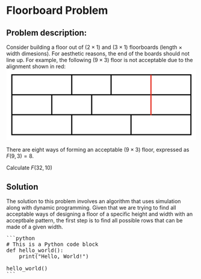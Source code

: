 <script
  src="https://cdn.mathjax.org/mathjax/latest/MathJax.js?config=TeX-AMS-MML_HTMLorMML"
  type="text/javascript">
</script>
<head>
    <meta charset="UTF-8">
    <!-- MathJax Configuration -->
    <script type="text/x-mathjax-config">
        MathJax.Hub.Config({
            extensions: ["tex2jax.js"],
            jax: ["input/TeX", "output/HTML-CSS"],
            tex2jax: {
                inlineMath: [["$", "$"], ["\\(", "\\)"]],
                processEscapes: true
            },
            "HTML-CSS": { scale: 100 }
        });
    </script>
</head>

# Floorboard Problem

## Problem description:
Consider building a floor out of $(2 \times 1)$ and $(3 \times 1)$ floorboards (length $\times$ width dimesions). For aesthetic reasons, the end of the boards should not line up. For example, the following $(9 \times 3)$ floor is not acceptable due to the alignment shown in red:
![Example Diagram](diagram.png)

There are eight ways of forming an acceptable $(9 \times 3)$ floor, expressed as $F(9,3) = 8$.

Calculate $F(32,10)$

## Solution
The solution to this problem involves an algorithm that uses simulation along with dynamic programming. Given that we are trying to find all acceptable ways of designing a floor of a specific height and width with an acceptbale pattern, the first step is to find all possible rows that can be made of a given width. 

<pre>
```python
# This is a Python code block
def hello_world():
    print("Hello, World!")

hello_world()
```
</pre>

